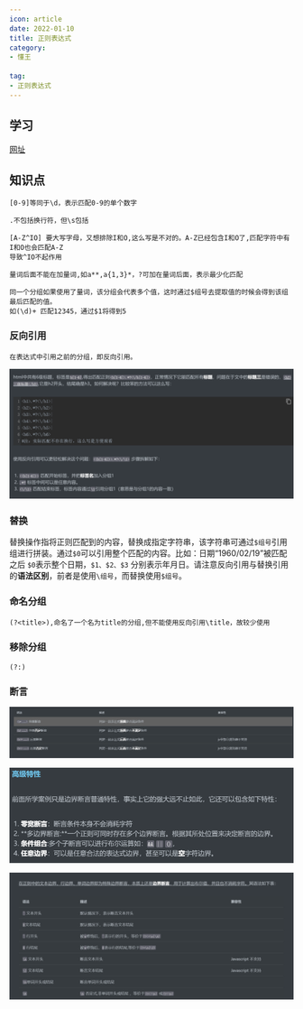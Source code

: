 ```yaml
---
icon: article
date: 2022-01-10
title: 正则表达式
category:
- 懂王

tag:
- 正则表达式
---
```








## 学习

[网址](https://reg.coderead.cn/?u_dit=bili2#/course/regex)



## 知识点

```
[0-9]等同于\d，表示匹配0-9的单个数字
```

```
.不包括换行符，但\s包括
```

```
[A-Z^IO] 要大写字母，又想排除I和O,这么写是不对的。A-Z已经包含I和O了,匹配字符中有I和O也会匹配A-Z
导致^IO不起作用
```

```
量词后面不能在加量词,如a**,a{1,3}*，?可加在量词后面，表示最少化匹配
```

```
同一个分组如果使用了量词，该分组会代表多个值，这时通过$组号去提取值的时候会得到该组最后匹配的值。
如(\d)+ 匹配12345，通过$1将得到5
```



### 反向引用

```
在表达式中引用之前的分组，即反向引用。
```

![image-20220924163554009](./image-20220924163554009.png)



### 替换

替换操作指将正则匹配到的内容，替换成指定字符串，该字符串可通过`$组号`引用组进行拼装。通过`$0`可以引用整个匹配的内容。比如：日期“1960/02/19”被匹配之后 `$0`表示整个日期，`$1、$2、$3` 分别表示年月日。请注意反向引用与替换引用的**语法区别**，前者是使用`\组号`，而替换使用`$组号`。



### 命名分组

```
(?<title>),命名了一个名为title的分组,但不能使用反向引用\title，故较少使用
```



### 移除分组

```
(?:)
```



### 断言

![image-20220926145208505](./image-20220926145208505.png)

![image-20220926151258870](./image-20220926151258870.png)

![image-20220926154804367](./image-20220926154804367.png)